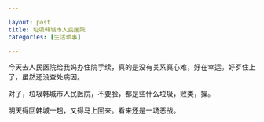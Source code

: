```yaml
---

layout: post
title: 垃圾韩城市人民医院
categories: [生活琐事]

---
```


今天去人民医院给我妈办住院手续，真的是没有关系真心难，好在幸运。好歹住上了，虽然还没查处病因。

对了，垃圾韩城市人民医院，不要脸，都是些什么垃圾，败类，操。

明天得回韩城一趟，又得马上回来。看来还是一场恶战。